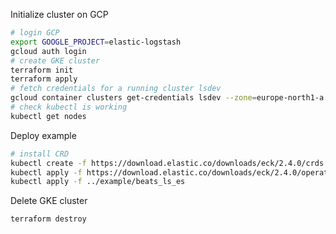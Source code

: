 Initialize cluster on GCP
```bash
# login GCP
export GOOGLE_PROJECT=elastic-logstash
gcloud auth login
# create GKE cluster
terraform init
terraform apply
# fetch credentials for a running cluster lsdev
gcloud container clusters get-credentials lsdev --zone=europe-north1-a
# check kubectl is working
kubectl get nodes
```

Deploy example
```bash
# install CRD
kubectl create -f https://download.elastic.co/downloads/eck/2.4.0/crds.yaml
kubectl apply -f https://download.elastic.co/downloads/eck/2.4.0/operator.yaml
kubectl apply -f ../example/beats_ls_es
```

Delete GKE cluster
```bash
terraform destroy
```
